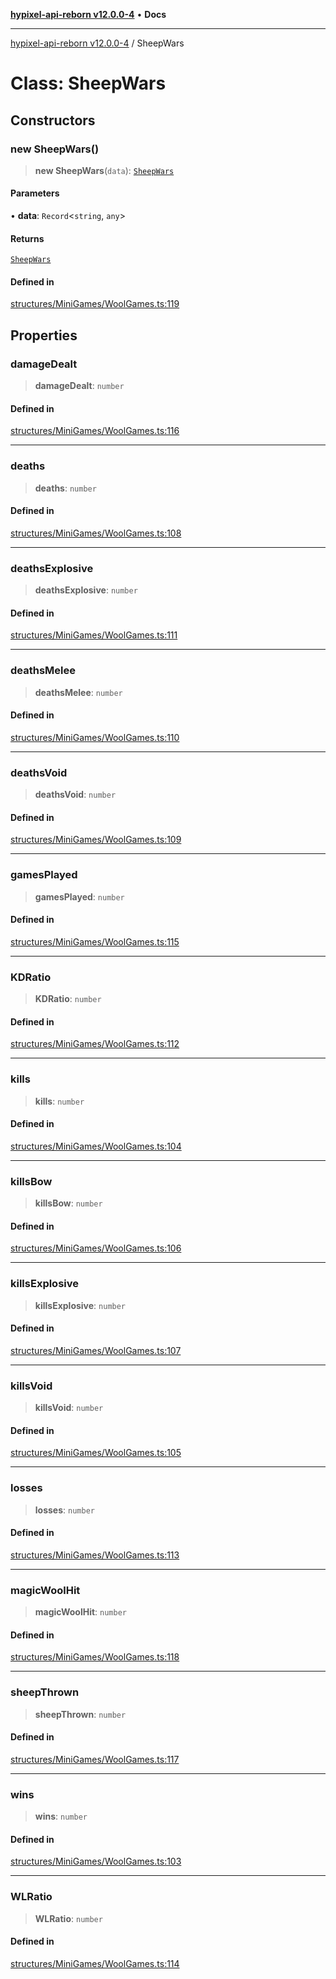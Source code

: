 [**hypixel-api-reborn v12.0.0-4**](../README.md) • **Docs**

***

[hypixel-api-reborn v12.0.0-4](../globals.md) / SheepWars

# Class: SheepWars

## Constructors

### new SheepWars()

> **new SheepWars**(`data`): [`SheepWars`](SheepWars.md)

#### Parameters

• **data**: `Record`\<`string`, `any`\>

#### Returns

[`SheepWars`](SheepWars.md)

#### Defined in

[structures/MiniGames/WoolGames.ts:119](https://github.com/Kathund/REBORN-docs-TEST/blob/1c14a4fa83649d1c26475bdd62d394bf5095b016/src/structures/MiniGames/WoolGames.ts#L119)

## Properties

### damageDealt

> **damageDealt**: `number`

#### Defined in

[structures/MiniGames/WoolGames.ts:116](https://github.com/Kathund/REBORN-docs-TEST/blob/1c14a4fa83649d1c26475bdd62d394bf5095b016/src/structures/MiniGames/WoolGames.ts#L116)

***

### deaths

> **deaths**: `number`

#### Defined in

[structures/MiniGames/WoolGames.ts:108](https://github.com/Kathund/REBORN-docs-TEST/blob/1c14a4fa83649d1c26475bdd62d394bf5095b016/src/structures/MiniGames/WoolGames.ts#L108)

***

### deathsExplosive

> **deathsExplosive**: `number`

#### Defined in

[structures/MiniGames/WoolGames.ts:111](https://github.com/Kathund/REBORN-docs-TEST/blob/1c14a4fa83649d1c26475bdd62d394bf5095b016/src/structures/MiniGames/WoolGames.ts#L111)

***

### deathsMelee

> **deathsMelee**: `number`

#### Defined in

[structures/MiniGames/WoolGames.ts:110](https://github.com/Kathund/REBORN-docs-TEST/blob/1c14a4fa83649d1c26475bdd62d394bf5095b016/src/structures/MiniGames/WoolGames.ts#L110)

***

### deathsVoid

> **deathsVoid**: `number`

#### Defined in

[structures/MiniGames/WoolGames.ts:109](https://github.com/Kathund/REBORN-docs-TEST/blob/1c14a4fa83649d1c26475bdd62d394bf5095b016/src/structures/MiniGames/WoolGames.ts#L109)

***

### gamesPlayed

> **gamesPlayed**: `number`

#### Defined in

[structures/MiniGames/WoolGames.ts:115](https://github.com/Kathund/REBORN-docs-TEST/blob/1c14a4fa83649d1c26475bdd62d394bf5095b016/src/structures/MiniGames/WoolGames.ts#L115)

***

### KDRatio

> **KDRatio**: `number`

#### Defined in

[structures/MiniGames/WoolGames.ts:112](https://github.com/Kathund/REBORN-docs-TEST/blob/1c14a4fa83649d1c26475bdd62d394bf5095b016/src/structures/MiniGames/WoolGames.ts#L112)

***

### kills

> **kills**: `number`

#### Defined in

[structures/MiniGames/WoolGames.ts:104](https://github.com/Kathund/REBORN-docs-TEST/blob/1c14a4fa83649d1c26475bdd62d394bf5095b016/src/structures/MiniGames/WoolGames.ts#L104)

***

### killsBow

> **killsBow**: `number`

#### Defined in

[structures/MiniGames/WoolGames.ts:106](https://github.com/Kathund/REBORN-docs-TEST/blob/1c14a4fa83649d1c26475bdd62d394bf5095b016/src/structures/MiniGames/WoolGames.ts#L106)

***

### killsExplosive

> **killsExplosive**: `number`

#### Defined in

[structures/MiniGames/WoolGames.ts:107](https://github.com/Kathund/REBORN-docs-TEST/blob/1c14a4fa83649d1c26475bdd62d394bf5095b016/src/structures/MiniGames/WoolGames.ts#L107)

***

### killsVoid

> **killsVoid**: `number`

#### Defined in

[structures/MiniGames/WoolGames.ts:105](https://github.com/Kathund/REBORN-docs-TEST/blob/1c14a4fa83649d1c26475bdd62d394bf5095b016/src/structures/MiniGames/WoolGames.ts#L105)

***

### losses

> **losses**: `number`

#### Defined in

[structures/MiniGames/WoolGames.ts:113](https://github.com/Kathund/REBORN-docs-TEST/blob/1c14a4fa83649d1c26475bdd62d394bf5095b016/src/structures/MiniGames/WoolGames.ts#L113)

***

### magicWoolHit

> **magicWoolHit**: `number`

#### Defined in

[structures/MiniGames/WoolGames.ts:118](https://github.com/Kathund/REBORN-docs-TEST/blob/1c14a4fa83649d1c26475bdd62d394bf5095b016/src/structures/MiniGames/WoolGames.ts#L118)

***

### sheepThrown

> **sheepThrown**: `number`

#### Defined in

[structures/MiniGames/WoolGames.ts:117](https://github.com/Kathund/REBORN-docs-TEST/blob/1c14a4fa83649d1c26475bdd62d394bf5095b016/src/structures/MiniGames/WoolGames.ts#L117)

***

### wins

> **wins**: `number`

#### Defined in

[structures/MiniGames/WoolGames.ts:103](https://github.com/Kathund/REBORN-docs-TEST/blob/1c14a4fa83649d1c26475bdd62d394bf5095b016/src/structures/MiniGames/WoolGames.ts#L103)

***

### WLRatio

> **WLRatio**: `number`

#### Defined in

[structures/MiniGames/WoolGames.ts:114](https://github.com/Kathund/REBORN-docs-TEST/blob/1c14a4fa83649d1c26475bdd62d394bf5095b016/src/structures/MiniGames/WoolGames.ts#L114)
